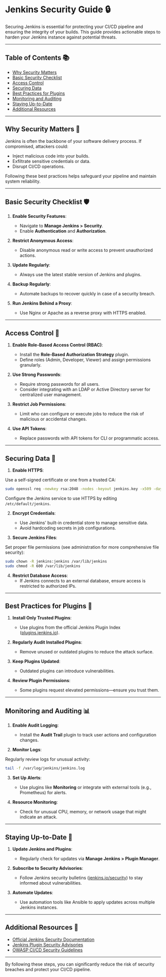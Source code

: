 # Jenkins Security Guide 🔒

Securing Jenkins is essential for protecting your CI/CD pipeline and ensuring the integrity of your builds. This guide provides actionable steps to harden your Jenkins instance against potential threats.

---

## Table of Contents 📚

- [Why Security Matters](#why-security-matters-🔑)
- [Basic Security Checklist](#basic-security-checklist-🛡️)
- [Access Control](#access-control-👥)
- [Securing Data](#securing-data-🔐)
- [Best Practices for Plugins](#best-practices-for-plugins-🧩)
- [Monitoring and Auditing](#monitoring-and-auditing-📊)
- [Staying Up-to-Date](#staying-up-to-date-🚀)
- [Additional Resources](#additional-resources-📖)

---

## Why Security Matters 🔑

Jenkins is often the backbone of your software delivery process. If compromised, attackers could:

- Inject malicious code into your builds.
- Exfiltrate sensitive credentials or data.
- Disrupt CI/CD operations.

Following these best practices helps safeguard your pipeline and maintain system reliability.

---

## Basic Security Checklist 🛡️

1. **Enable Security Features**:
   - Navigate to **Manage Jenkins > Security**.
   - Enable **Authentication** and **Authorization**.

2. **Restrict Anonymous Access**:
   - Disable anonymous read or write access to prevent unauthorized actions.

3. **Update Regularly**:
   - Always use the latest stable version of Jenkins and plugins.

4. **Backup Regularly**:
   - Automate backups to recover quickly in case of a security breach.

5. **Run Jenkins Behind a Proxy**:
   - Use Nginx or Apache as a reverse proxy with HTTPS enabled.

---

## Access Control 👥

1. **Enable Role-Based Access Control (RBAC)**:
   - Install the **Role-Based Authorization Strategy** plugin.
   - Define roles (Admin, Developer, Viewer) and assign permissions granularly.

2. **Use Strong Passwords**:
   - Require strong passwords for all users.
   - Consider integrating with an LDAP or Active Directory server for centralized user management.

3. **Restrict Job Permissions**:
   - Limit who can configure or execute jobs to reduce the risk of malicious or accidental changes.

4. **Use API Tokens**:
   - Replace passwords with API tokens for CLI or programmatic access.

---

## Securing Data 🔐

1. **Enable HTTPS**:

Use a self-signed certificate or one from a trusted CA:
```bash
sudo openssl req -newkey rsa:2048 -nodes -keyout jenkins.key -x509 -days 365 -out jenkins.crt
```
   Configure the Jenkins service to use HTTPS by editing `/etc/default/jenkins`.

2. **Encrypt Credentials**:
   - Use Jenkins' built-in credential store to manage sensitive data.
   - Avoid hardcoding secrets in job configurations.

3. **Secure Jenkins Files**:

Set proper file permissions (see administration for more comprehensive file security):
```bash
sudo chown -R jenkins:jenkins /var/lib/jenkins
sudo chmod -R 600 /var/lib/jenkins
```

4. **Restrict Database Access**:
   - If Jenkins connects to an external database, ensure access is restricted to authorized IPs.

---

## Best Practices for Plugins 🧩

1. **Install Only Trusted Plugins**:
   - Use plugins from the official Jenkins Plugin Index ([plugins.jenkins.io](https://plugins.jenkins.io/)).

2. **Regularly Audit Installed Plugins**:
   - Remove unused or outdated plugins to reduce the attack surface.

3. **Keep Plugins Updated**:
   - Outdated plugins can introduce vulnerabilities.

4. **Review Plugin Permissions**:
   - Some plugins request elevated permissions—ensure you trust them.

---

## Monitoring and Auditing 📊

1. **Enable Audit Logging**:
   - Install the **Audit Trail** plugin to track user actions and configuration changes.

2. **Monitor Logs**:

Regularly review logs for unusual activity:
```bash
tail -f /var/log/jenkins/jenkins.log
```

3. **Set Up Alerts**:
   - Use plugins like **Monitoring** or integrate with external tools (e.g., Prometheus) for alerts.

4. **Resource Monitoring**:
   - Check for unusual CPU, memory, or network usage that might indicate an attack.

---

## Staying Up-to-Date 🚀

1. **Update Jenkins and Plugins**:
   - Regularly check for updates via **Manage Jenkins > Plugin Manager**.

2. **Subscribe to Security Advisories**:
   - Follow Jenkins security bulletins ([jenkins.io/security](https://www.jenkins.io/security/)) to stay informed about vulnerabilities.

3. **Automate Updates**:
   - Use automation tools like Ansible to apply updates across multiple Jenkins instances.

---

## Additional Resources 📖

- [Official Jenkins Security Documentation](https://www.jenkins.io/doc/book/security/)
- [Jenkins Plugin Security Advisories](https://www.jenkins.io/security/advisory/)
- [OWASP CI/CD Security Guidelines](https://owasp.org/www-project-cicd-security/)

---


By following these steps, you can significantly reduce the risk of security breaches and protect your CI/CD pipeline. 
